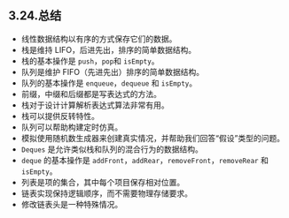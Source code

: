
## 3.24.总结

* 线性数据结构以有序的方式保存它们的数据。
* 栈是维持 LIFO，后进先出，排序的简单数据结构。
* 栈的基本操作是 `push`，`pop`和 `isEmpty`。
* 队列是维护 FIFO（先进先出）排序的简单数据结构。
* 队列的基本操作是 `enqueue`，`dequeue` 和 `isEmpty`。
* 前缀，中缀和后缀都是写表达式的方法。
* 栈对于设计计算解析表达式算法非常有用。
* 栈可以提供反转特性。
* 队列可以帮助构建定时仿真。
* 模拟使用随机数生成器来创建真实情况，并帮助我们回答“假设”类型的问题。
* `Deques` 是允许类似栈和队列的混合行为的数据结构。
* `deque` 的基本操作是 `addFront`，`addRear`，`removeFront`，`removeRear` 和 `isEmpty`。
* 列表是项的集合，其中每个项目保存相对位置。
* 链表实现保持逻辑顺序，而不需要物理存储要求。
* 修改链表头是一种特殊情况。
